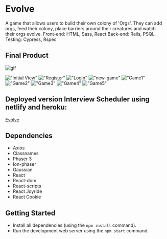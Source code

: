 # Evolve

A game that allows users to build their own colony of 'Orgs'. They can add orgs, feed their colony, place barriers around their creatures and watch their orgs evolve. 
Front-end: HTML, Sass, React
Back-end: Rails, PSQL
Testing: Cypress, Rspec

## Final Product

![gif]()

!["Initial View"]()
!["Register"]()
!["Login"]()
!["new-game"]()
!["Game1"]()
!["Game2"]()
!["Game3"]()
!["Game4"]()
!["Game5"]()


## Deployed version Interview Scheduler using netlify and heroku:
[Evolve](https://festive-ritchie-f7db49.netlify.com/)

## Dependencies

- Axios
- Classnames
- Phaser 3
- Ion-phaser
- Gaussian
- React
- React-dom
- React-scripts
- React Joyride
- React Cookie

## Getting Started

- Install all dependencies (using the `npm install` command).
- Run the development web server using the `npm start` command.

